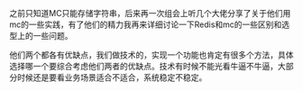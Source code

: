 之前只知道MC只能存储字符串，后来再一次组会上听几个大佬分享了关于他们用mc的一些实践，有了他们的精力我再来详细讨论一下Redis和mc的一些区别和选型上的一些问题。



他们两个都各有优缺点，我们做技术的，实现一个功能也肯定有很多个方法，具体选择哪一个要综合考虑他们两者的优缺点。技术有时候不能光看牛逼不牛逼，大部分时候还是要看业务场景适合不适合，系统稳定不稳定。